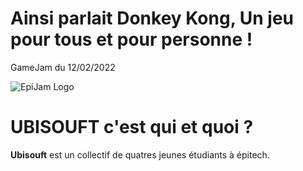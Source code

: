 #  Ainsi parlait Donkey Kong, Un jeu pour tous et pour personne !
GameJam du 12/02/2022

![EpiJam Logo](https://user-images.githubusercontent.com/72013160/153730506-e15526f1-0566-4a2a-9c91-a4371f96e91f.png)

# UBISOUFT c'est qui et quoi ?

**Ubisouft** est un collectif de quatres jeunes étudiants à épitech.
